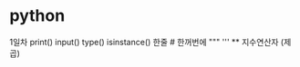 # python
1일차 print()
      input()
      type()
      isinstance()
      한줄 #  한꺼번에 """  '''
      ** 지수연산자 (제곱)

